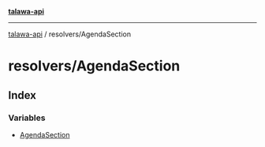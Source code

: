 [**talawa-api**](../../README.md)

***

[talawa-api](../../modules.md) / resolvers/AgendaSection

# resolvers/AgendaSection

## Index

### Variables

- [AgendaSection](variables/AgendaSection.md)
